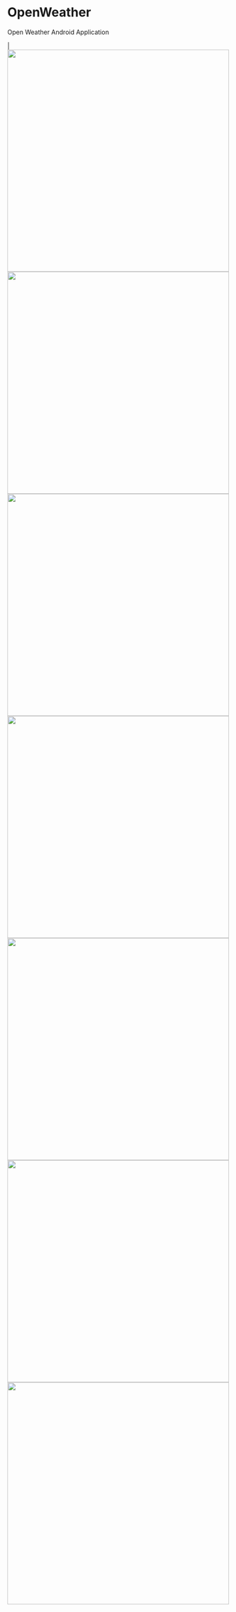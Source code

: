 # OpenWeather
Open Weather Android Application


|<img src="https://user-images.githubusercontent.com/11641768/224567982-27450506-e536-4d54-b517-9f64d6e1db41.png"  height="500">
<img src="https://user-images.githubusercontent.com/11641768/224567993-00c77478-72a1-4b5e-b21d-e87dac1e439c.png"  height="500">
<img src="https://user-images.githubusercontent.com/11641768/224567986-81c70f1f-4c8e-4320-86f1-299dc0a06a74.png"  height="500">
<img src="https://user-images.githubusercontent.com/11641768/224567972-2234b6ea-6e5a-4f5b-b190-a47ae8ed7065.png"  height="500">
<img src="https://user-images.githubusercontent.com/11641768/224567980-b90ceac0-a28b-4cc1-bf7d-c28adbf3ccd2.png"  height="500">
<img src="https://user-images.githubusercontent.com/11641768/224567976-8562b2d1-ea2b-4aad-9d3b-37dbceb4cbdf.png"  height="500">
<img src="https://user-images.githubusercontent.com/11641768/224567978-2a324f33-3b9c-4866-b969-37644100b905.png"  height="500">

